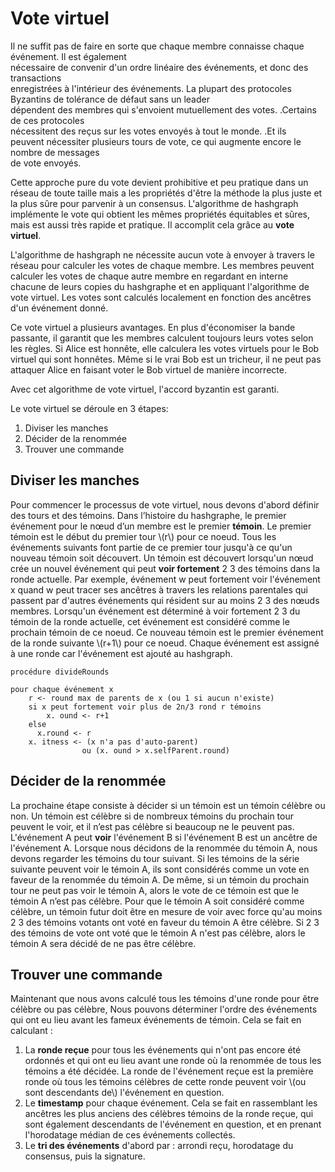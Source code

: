 # Vote virtuel

Il ne suffit pas de faire en sorte que chaque membre connaisse chaque événement. Il est également\
nécessaire de convenir d'un ordre linéaire des événements, et donc des transactions\
enregistrées à l'intérieur des événements. La plupart des protocoles Byzantins de tolérance de défaut sans un leader\
dépendent des membres qui s'envoient mutuellement des votes. .Certains de ces protocoles\
nécessitent des reçus sur les votes envoyés à tout le monde. .Et ils\
peuvent nécessiter plusieurs tours de vote, ce qui augmente encore le nombre de messages\
de vote envoyés.

Cette approche pure du vote devient prohibitive et peu pratique dans un réseau de toute taille mais a les propriétés d'être la méthode la plus juste et la plus sûre pour parvenir à un consensus. L'algorithme de hashgraph implémente le vote qui obtient les mêmes propriétés équitables et sûres, mais est aussi très rapide et pratique. Il accomplit cela grâce au **vote virtuel**.

L'algorithme de hashgraph ne nécessite aucun vote à envoyer à travers le réseau pour calculer les votes de chaque membre. Les membres peuvent calculer les votes de chaque autre membre en regardant en interne chacune de leurs copies du hashgraphe et en appliquant l'algorithme de vote virtuel. Les votes sont calculés localement en fonction des ancêtres d'un événement donné.

Ce vote virtuel a plusieurs avantages. En plus d'économiser la bande passante, il garantit que les membres calculent toujours leurs votes selon les règles. Si Alice est honnête, elle calculera les votes virtuels pour le Bob virtuel qui sont honnêtes. Même si le vrai Bob est un tricheur, il ne peut pas attaquer Alice en faisant voter le Bob virtuel de manière incorrecte.

Avec cet algorithme de vote virtuel, l'accord byzantin est garanti.

Le vote virtuel se déroule en 3 étapes:

1. Diviser les manches
2. Décider de la renommée
3. Trouver une commande

## Diviser les manches

Pour commencer le processus de vote virtuel, nous devons d'abord définir des tours et des témoins. Dans l’histoire du hashgraphe, le premier événement pour le nœud d’un membre est le premier **témoin**. Le premier témoin est le début du premier tour \\(r\\) pour ce noeud. Tous les événements suivants font partie de ce premier tour jusqu'à ce qu'un nouveau témoin soit découvert. Un témoin est découvert lorsqu'un nœud crée un nouvel événement qui peut **voir fortement** 2<unk> 3 des témoins dans la ronde actuelle. Par exemple, événement w peut fortement voir l'événement x quand w peut tracer ses ancêtres à travers les relations parentales qui passent par d'autres événements qui résident sur au moins 2<unk> 3 des nœuds membres. Lorsqu'un événement est déterminé à voir fortement 2<unk> 3 du témoin de la ronde actuelle, cet événement est considéré comme le prochain témoin de ce noeud. Ce nouveau témoin est le premier événement de la ronde suivante \\(r+1\\) pour ce noeud. Chaque événement est assigné à une ronde car l'événement est ajouté au hashgraph.

```text
procédure divideRounds

pour chaque événement x
    r <- round max de parents de x (ou 1 si aucun n'existe)
    si x peut fortement voir plus de 2n/3 rond r témoins
        x. ound <- r+1
    else
      x.round <- r
    x. itness <- (x n'a pas d'auto-parent)
                ou (x. ound > x.selfParent.round)
```

## Décider de la renommée

La prochaine étape consiste à décider si un témoin est un témoin célèbre ou non. Un témoin est célèbre si de nombreux témoins du prochain tour peuvent le voir, et il n’est pas célèbre si beaucoup ne le peuvent pas. L'événement A peut **voir** l'événement B si l'événement B est un ancêtre de l'événement A. Lorsque nous décidons de la renommée du témoin A, nous devons regarder les témoins du tour suivant. Si les témoins de la série suivante peuvent voir le témoin A, ils sont considérés comme un vote en faveur de la renommée du témoin A. De même, si un témoin du prochain tour ne peut pas voir le témoin A, alors le vote de ce témoin est que le témoin A n’est pas célèbre. Pour que le témoin A soit considéré comme célèbre, un témoin futur doit être en mesure de voir avec force qu'au moins 2<unk> 3 des témoins votants ont voté en faveur du témoin A être célèbre. Si 2<unk> 3 des témoins de vote ont voté que le témoin A n'est pas célèbre, alors le témoin A sera décidé de ne pas être célèbre.

## Trouver une commande

Maintenant que nous avons calculé tous les témoins d'une ronde pour être célèbre ou pas célèbre, Nous pouvons déterminer l'ordre des événements qui ont eu lieu avant les fameux événements de témoin. Cela se fait en calculant :

1. La **ronde reçue** pour tous les événements qui n'ont pas encore été ordonnés et qui ont eu lieu avant une ronde où la renommée de tous les témoins a été décidée. La ronde de l'événement reçue est la première ronde où tous les témoins célèbres de cette ronde peuvent voir \\(ou sont descendants de\\) l'événement en question.
2. Le **timestamp** pour chaque événement. Cela se fait en rassemblant les ancêtres les plus anciens des célèbres témoins de la ronde reçue, qui sont également descendants de l'événement en question, et en prenant l'horodatage médian de ces événements collectés.
3. Le **tri des événements** d'abord par : arrondi reçu, horodatage du consensus, puis la signature.
